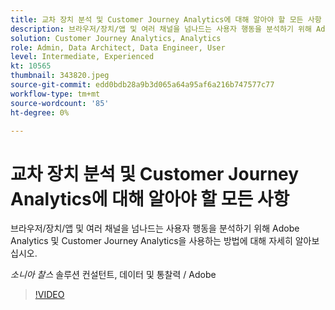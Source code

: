 ```yaml
---
title: 교차 장치 분석 및 Customer Journey Analytics에 대해 알아야 할 모든 사항
description: 브라우저/장치/앱 및 여러 채널을 넘나드는 사용자 행동을 분석하기 위해 Adobe Analytics 및 Customer Journey Analytics을 사용하는 방법에 대해 자세히 알아보십시오.
solution: Customer Journey Analytics, Analytics
role: Admin, Data Architect, Data Engineer, User
level: Intermediate, Experienced
kt: 10565
thumbnail: 343820.jpeg
source-git-commit: edd0bdb28a9b3d065a64a95af6a216b747577c77
workflow-type: tm+mt
source-wordcount: '85'
ht-degree: 0%

---
```


# 교차 장치 분석 및 Customer Journey Analytics에 대해 알아야 할 모든 사항

브라우저/장치/앱 및 여러 채널을 넘나드는 사용자 행동을 분석하기 위해 Adobe Analytics 및 Customer Journey Analytics을 사용하는 방법에 대해 자세히 알아보십시오.

*소니아 찰스* 솔루션 컨설턴트, 데이터 및 통찰력 / Adobe

>[!VIDEO](https://video.tv.adobe.com/v/343820/?quality=12&learn=on)
